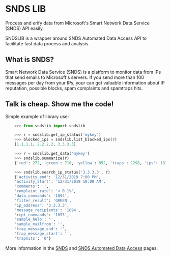 # SNDS LIB

Process and erify data from Microsoft's Smart Network Data Service (SNDS) API easily.

SNDSLIB is a wrapper around SNDS Automated Data Access API to facilitate fast data process and analysis.

## What is SNDS?

Smart Network Data Service (SNDS) is a platform to monitor data from IPs that send emails to Microsoft's servers. If you send more than 100 messages per day from your IPs, your can get valuable information about IP reputation, possible blocks, spam complaints and spamtraps hits.

## Talk is cheap. Show me the code!

Simple example of library use:

```python
    >>> from sndslib import sndslib

    >>> r = sndslib.get_ip_status('mykey')
    >>> blocked_ips = sndslib.list_blocked_ips(r)
    [1.1.1.1, 2.2.2.2, 3.3.3.3]

    >>> r = sndslib.get_data('mykey')
    >>> sndslib.summarize(r)
    {'red': 272, 'green': 710, 'yellow': 852, 'traps': 1298, 'ips': 1834, 'date': '12/31/2019'}

    >>> sndslib.search_ip_status('3.3.3.3', r)
    {'activity_end': '12/31/2019 7:00 PM',
    'activity_start': '12/31/2019 10:00 AM',
    'comments': '',
    'complaint_rate': '< 0.1%',
    'data_commands': '1894',
    'filter_result': 'GREEN',
    'ip_address': '3.3.3.3',
    'message_recipients': '1894',
    'rcpt_commands': '1895',
    'sample_helo': '',
    'sample_mailfrom': '',
    'trap_message_end': '',
    'trap_message_start': '',
    'traphits': '0'}
```

More information in the [SNDS](https://sendersupport.olc.protection.outlook.com/snds/FAQ.aspx?wa=wsignin1.0) and [SNDS Automated Data Access](https://sendersupport.olc.protection.outlook.com/snds/auto.aspx) pages.
